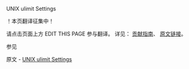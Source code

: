  UNIX ulimit Settings

 ！本页翻译征集中！

请点击页面上方 EDIT THIS PAGE 参与翻译。
详见：
[贡献指南]( https://github.com/JinMuInfo/MongoDB-Manual-zh/blob/master/CONTRIBUTING.md )、
[原文链接](  https://docs.mongodb.com/manual/reference/ulimit/  )。

 参见

原文 - [UNIX ulimit Settings]( https://docs.mongodb.com/manual/reference/ulimit/ )

